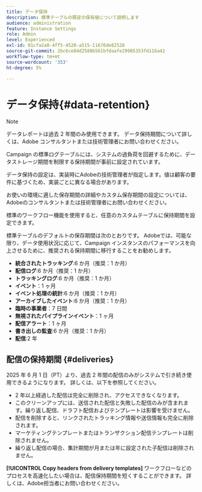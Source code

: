 ```yaml
---
title: データ保持
description: 標準テーブルの既定の保有値について説明します
audience: administration
feature: Instance Settings
role: Admin
level: Experienced
exl-id: 01cfa2a0-4ff5-4520-a515-11676de82528
source-git-commit: 2bc6ce04d2580b561bfdaafe29985353fd116a42
workflow-type: tm+mt
source-wordcount: '353'
ht-degree: 5%

---
```


# データ保持{#data-retention}

>[!NOTE]
>
>データレポートは過去 2 年間のみ使用できます。 データ保持期間について詳しくは、Adobe コンサルタントまたは技術管理者にお問い合わせください。

Campaign の標準ログテーブルには、システムの過負荷を回避するために、データストレージ期間を制限する保持期間が事前に設定されています。

データ保持の設定は、実装時にAdobeの技術管理者が指定します。値は顧客の要件に基づくため、実装ごとに異なる場合があります。

お使いの環境に適した保存期間の詳細やカスタム保存期間の設定については、Adobeのコンサルタントまたは技術管理者にお問い合わせください。

標準のワークフロー機能を使用すると、任意のカスタムテーブルに保持期間を設定できます。

標準テーブルのデフォルトの保存期間は次のとおりです。 Adobeでは、可能な限り、データ使用状況に応じて、Campaign インスタンスのパフォーマンスを向上させるために、推奨される保持期間に移行することをお勧めします。

* **統合されたトラッキング**:6 か月（推奨：1 か月）
* **配信ログ**:6 か月（推奨：1 か月）
* **トラッキングログ**:6 か月（推奨：1 か月）
* **イベント**：1 ヶ月
* **イベント処理の統計**:6 か月（推奨：1 か月）
* **アーカイブしたイベント**:6 か月（推奨：1 か月）
* **臨時の事業者**：7 日間
* **無視されたパイプラインイベント**：1 ヶ月
* **配信アラート**：1 ヶ月
* **書き出しの監査**:6 か月（推奨：1 か月）
* **配信**:2 年

## 配信の保持期間 {#deliveries}

<!-- By default, the retention period for deliveries is unlimited.-->

2025 年 6 月 1 日（PT）より、過去 2 年間の配信のみがシステムで引き続き使用できるようになります。 詳しくは、以下を参照してください。

* 2 年以上経過した配信は完全に削除され、アクセスできなくなります。
* このクリーンアップには、送信された配信と失敗した配信のみが含まれます。繰り返し配信、ドラフト配信およびテンプレートは影響を受けません。
* 配信を削除すると、リンクされたトラッキング情報や送信情報も完全に削除されます。
* マーケティングテンプレートまたはトランザクション配信テンプレートは削除されません。
* 繰り返し配信の場合、集計期間が月または年に設定された子配信は削除されません。

**[!UICONTROL Copy headers from delivery templates]** ワークフローなどのプロセスを高速化したい場合は、配信保持期間を短くすることができます。 詳しくは、Adobe担当者にお問い合わせください。

<!--

However, if there is a high volume of deliveries on your instance, you can update the **NmsCleanup_DeliveryPurgeDelay** option available from the **[!UICONTROL Administration]** > **[!UICONTROL Application settings]** menu.

Each time the **[!UICONTROL Database cleanup]** workflow is run, the deliveries meeting the conditions set for this option will be deleted.

-->

<!--

When updating the **NmsCleanup_DeliveryPurgeDelay** option, it is recommended to proceed gradually with multiple iterations. For example, you can start by setting the value to 300 days, then 180 days, then 120 days, and so on - making sure iterations are at least 2 days apart. Otherwise, the **[!UICONTROL Database cleanup]** workflow may take much longer because of a large number of deliveries to delete.

This action can help speeding up processes such as the **[!UICONTROL Copy headers from delivery templates]** workflow. Learn more on technical workflows in [this section](technical-workflows.md).

The default value for the **NmsCleanup_DeliveryPurgeDelay** option is `-1`. In this case, no delivery is deleted.

For example, if you set it to `180`, any non-template deliveries that have not been updated in the last 180 days will be deleted when the **[!UICONTROL Database cleanup]** workflow is run.

-->


